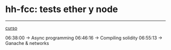 # hh-fcc: tests ether y node
----------

[curso](https://www.youtube.com/watch?v=gyMwXuJrbJQ)

06:38:00 -> Async programming
06:46:16 -> Compiling solidity
06:55:13 -> Ganache & networks
